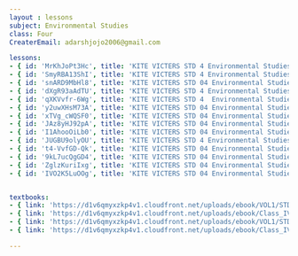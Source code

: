```yaml
--- 
layout : lessons 
subject: Environmental Studies
class: Four
CreaterEmail: adarshjojo2006@gmail.com

lessons: 
- { id: 'MrKhJoPt3Hc', title: 'KITE VICTERS STD 4 Environmental Studies Class 01 (First Bell-ഫസ്റ്റ് ബെല്‍)' }
- { id: 'SmyRBA13ShI', title: 'KITE VICTERS STD 4 Environmental Studies Class 02 (First Bell-ഫസ്റ്റ് ബെല്‍)' }
- { id: 'snARD9MbHl8', title: 'KITE VICTERS STD 04 Environmental Studies Class 03 (First Bell-ഫസ്റ്റ് ബെല്‍)' }
- { id: 'dXgR93aAdTU', title: 'KITE VICTERS STD 4 Environmental Studies Class 04 (First Bell-ഫസ്റ്റ് ബെല്‍)' }
- { id: 'qXKVvfr-6Wg', title: 'KITE VICTERS STD 4  Environmental Studies Class 5 (First Bell-ഫസ്റ്റ് ബെല്‍)' }
- { id: 'y2uwXHsM73A', title: 'KITE VICTERS STD 04 Environmental Studies Class 06 (First Bell-ഫസ്റ്റ് ബെല്‍)' }
- { id: 'xTVg_cWQSF0', title: 'KITE VICTERS STD 04 Environmental Studies Class 7 (First Bell-ഫസ്റ്റ് ബെല്‍)' }
- { id: 'JAz8yHJ92pA', title: 'KITE VICTERS STD 04 Environmental Studies Class 08 (First Bell-ഫസ്റ്റ് ബെല്‍)' }
- { id: 'I1AhooOiLb0', title: 'KITE VICTERS STD 04 Environmental Studies Class 09 (First Bell-ഫസ്റ്റ് ബെല്‍)' }
- { id: 'JUGBU9olyOU', title: 'KITE VICTERS STD 4 Environmental Studies Class 10 (First Bell-ഫസ്റ്റ് ബെല്‍)' }
- { id: 't4-VvfGD-Qk', title: 'KITE VICTERS STD 04 Environmental Studies Class 11 (First Bell-ഫസ്റ്റ് ബെല്‍)' }
- { id: '9kL7ucQgGD4', title: 'KITE VICTERS STD 04 Environmental Studies Class 12 (First Bell-ഫസ്റ്റ് ബെല്‍)' }
- { id: 'ZglzKuriIxg', title: 'KITE VICTERS STD 04 Environmental Studies Class 13 (First Bell-ഫസ്റ്റ് ബെല്‍)' }
- { id: 'IVO2K5LuOOg', title: 'KITE VICTERS STD 04 Environmental Studies Class 14 (First Bell-ഫസ്റ്റ് ബെല്‍)' }


textbooks:
- { link: 'https://d1v6qmyxzkp4v1.cloudfront.net/uploads/ebook/VOL1/STD4/ParisarapadanamEnglish/ParisarapadanamEnglish.pdf', title: 'Environmental studies Part -1' , medium: 'English' }
- { link: 'https://d1v6qmyxzkp4v1.cloudfront.net/uploads/ebook/Class_IV/EVS_E_Vol_II/1-72.pdf', title: 'Environmental studies part -2' , medium: 'English' }
- { link: 'https://d1v6qmyxzkp4v1.cloudfront.net/uploads/ebook/VOL1/STD4/ParisarapadanamMalayalam/ParisarapadanamMalayalam.pdf', title: 'Environmental studies Part -1' , medium: 'Malayalam' }
- { link: 'https://d1v6qmyxzkp4v1.cloudfront.net/uploads/ebook/Class_IV/EVS_M_Vol_II/1-72.pdf', title: 'Environmental studies Part -2' , medium: 'Malayalam' }

--- 
```

